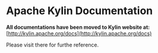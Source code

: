 # Apache Kylin Documentation

__All documentations have been moved to Kylin website at:__  
[http://kylin.apache.org/docs](http://kylin.apache.org/docs)

Please visit there for furthe reference.
